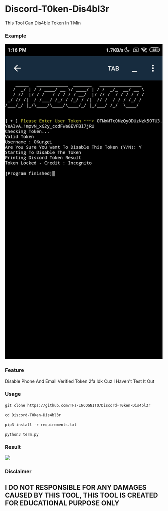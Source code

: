# Discord-T0ken-Dis4bl3r
This Tool Can Dis4ble Token In 1 Min 

### Example
</p align="center">
  <img src="./img/Screenshot_2022-02-01-13-16-18-323_ru.iiec.pydroid3.jpg">
</p>

### Feature
Disable Phone And Email Verified Token
2fa Idk Cuz I Haven't Test It Out

### Usage
```git clone https://github.com/TFs-INCOGNITO/Discord-T0ken-Dis4bl3r```

```cd Discord-T0ken-Dis4bl3r```

```pip3 install -r requirements.txt```

```python3 term.py```

### Result
</p align="center">
  <img src="./img/Screenshot_2022-02-01-13-16-31-977_com.bluecord.jpg">
</p>

### Disclaimer
## I DO NOT RESPONSIBLE FOR ANY DAMAGES CAUSED BY THIS TOOL, THIS TOOL IS CREATED FOR EDUCATIONAL PURPOSE ONLY
